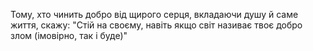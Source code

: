 Тому, хто чинить добро від щирого серця, вкладаючи душу й саме життя, скажу: "Стій на своєму, навіть якщо світ називає твоє добро злом (імовірно, так і буде)"